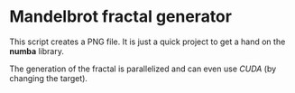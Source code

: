 Mandelbrot fractal generator
============================

This script creates a PNG file.
It is just a quick project to get a hand on the **numba** library. 

The generation of the fractal is parallelized and can even use *CUDA* (by
changing the target).


